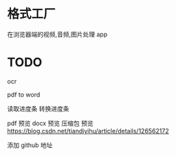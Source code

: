 # 格式工厂

在浏览器端的视频,音频,图片处理 app

# TODO

ocr

pdf to word

读取进度条
转换进度条

pdf 预览 docx 预览
压缩包 预览 https://blog.csdn.net/tiandiyihu/article/details/126562172

添加 github 地址
